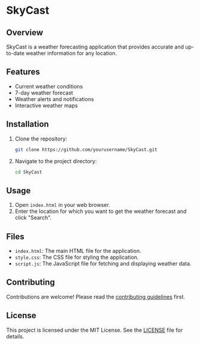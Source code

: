 # SkyCast

## Overview

SkyCast is a weather forecasting application that provides accurate and up-to-date weather information for any location.

## Features

- Current weather conditions
- 7-day weather forecast
- Weather alerts and notifications
- Interactive weather maps

## Installation

1. Clone the repository:
   ```bash
   git clone https://github.com/yourusername/SkyCast.git
   ```
2. Navigate to the project directory:
   ```bash
   cd SkyCast
   ```

## Usage

1. Open `index.html` in your web browser.
2. Enter the location for which you want to get the weather forecast and click "Search".

## Files

- `index.html`: The main HTML file for the application.
- `style.css`: The CSS file for styling the application.
- `script.js`: The JavaScript file for fetching and displaying weather data.

## Contributing

Contributions are welcome! Please read the [contributing guidelines](CONTRIBUTING.md) first.

## License

This project is licensed under the MIT License. See the [LICENSE](LICENSE) file for details.
